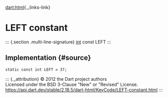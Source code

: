 [dart:html](../../dart-html/dart-html-library){._links-link}

LEFT constant
=============

::: {.section .multi-line-signature}
[int](../../dart-core/int-class) const LEFT
:::

Implementation {#source}
--------------

``` {.language-dart data-language="dart"}
static const int LEFT = 37;
```

::: {._attribution}
© 2012 the Dart project authors\
Licensed under the BSD 3-Clause \"New\" or \"Revised\" License.\
<https://api.dart.dev/stable/2.18.5/dart-html/KeyCode/LEFT-constant.html>
:::
